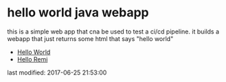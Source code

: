 
hello world java webapp
=======================

this is a simple web app that cna be used to test a ci/cd pipeline.
it builds a webapp that just returns some html that says "hello world"

* [Hello World](http://localhost:8080)
* [Hello Remi](http://localhost:8080?name=Remi)

last modified: 2017-06-25 21:53:00
